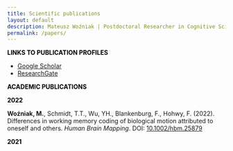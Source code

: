 ```yaml
---
title: Scientific publications
layout: default
description: Mateusz Woźniak | Postdoctoral Researcher in Cognitive Science | Central European University
permalink: /papers/
---
```


<p><span style="color: #000000;"><strong>LINKS TO PUBLICATION PROFILES</strong></span></p>
<ul>
  <p style="text-align:center">
<li><a href="https://scholar.google.de/citations?user=LDYVfiQAAAAJ&hl=en">Google Scholar</a></li>
<li><a href="https://www.researchgate.net/profile/Mateusz-Wozniak-6">ResearchGate</a></li>
</p>
</ul>

<p><span style="color: #000000;"><strong>ACADEMIC PUBLICATIONS</strong></span></p>

<p><span style="color: #000000;"><strong>2022</strong></span></p>
<p><strong>Woźniak, M.</strong>, Schmidt, T.T., Wu, YH., Blankenburg, F., Hohwy, F. (2022). Differences in working memory coding of biological motion attributed to oneself and others. <em>Human Brain Mapping</em>. DOI: <a href="https://doi.org/10.1002/hbm.25879">10.1002/hbm.25879</a></p>

<p><span style="color: #000000;"><strong>2021</strong></span></p>
